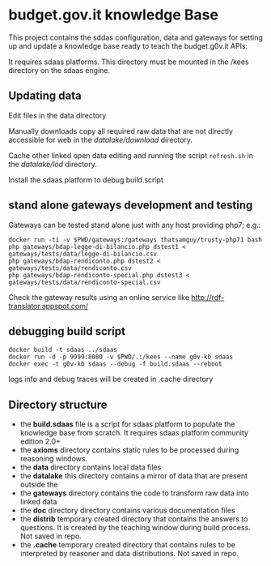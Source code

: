 # budget.gov.it knowledge Base

This project contains the sddas configuration, data and gateways for setting up and update a knowledge base ready to teach the budget.g0v.it APIs.

It requires sdaas platforms.
This directory must be mounted in the /kees directory on the sdaas engine. 

## Updating data

Edit files in the data directory

Manually downloads copy all required raw data that are not directly accessible for web in the *datalake/download* directory.

Cache other linked open data editing and running the script `refresh.sh` in the *datalake/lod* directory.

Install the sdaas platform to debug build.script

## stand alone gateways development and testing

Gateways can be tested stand alone just with any host providing php7; e.g.:

```
docker run -ti -v $PWD/gateways:/gateways thatsamguy/trusty-php71 bash
php gateways/bdap-legge-di-bilancio.php dstest1 < gateways/tests/data/legge-di-bilancio.csv 
php gateways/bdap-rendiconto.php dstest2 < gateways/tests/data/rendiconto.csv 
php gateways/bdap-rendiconto-special.php dstest3 < gateways/tests/data/rendiconto-special.csv 
```

Check the gateway results using an online service like http://rdf-translator.appspot.com/
 
## debugging build script

```
docker build -t sdaas ../sdaas
docker run -d -p 9999:8080 -v $PWD/.:/kees --name g0v-kb sdaas
docker exec -t g0v-kb sdaas --debug -f build.sdaas --reboot
```
logs info and debug traces will be created in .cache directory

## Directory structure

- the **build.sdaas** file is a script for sdaas platform to populate the knowledge base from scratch. It requires sdaas platform community edition 2.0+
- the **axioms** directory contains static rules to be processed during reasoning windows. 
- the **data** directory contains local data files
- the **datalake** this directory contains a mirror of data that are present outside the
- the **gateways** directory contains the code to transform raw data into linked data
- the **doc** directory directory contains various documentation files
- the **distrib** temporary created directory that contains the answers to questions. It is created by the teaching window during build process. Not saved in repo.
- the **.cache** temporary created directory that contains rules to be interpreted by reasoner and data distributions. Not saved in repo.
